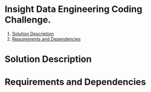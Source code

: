 # Insight Data Engineering Coding Challenge.
1. [Solution Description](README.md#solution-description)
2. [Requirements and Dependencies](README.md#requirements-dependencies)

# Solution Description

# Requirements and Dependencies
